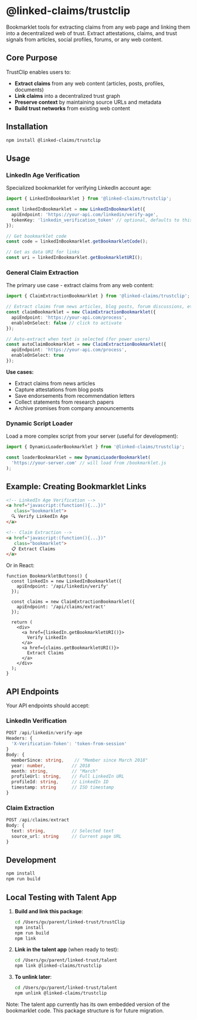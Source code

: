 # @linked-claims/trustclip

Bookmarklet tools for extracting claims from any web page and linking them into a decentralized web of trust. Extract attestations, claims, and trust signals from articles, social profiles, forums, or any web content.

## Core Purpose

TrustClip enables users to:
- **Extract claims** from any web content (articles, posts, profiles, documents)
- **Link claims** into a decentralized trust graph
- **Preserve context** by maintaining source URLs and metadata
- **Build trust networks** from existing web content

## Installation

```bash
npm install @linked-claims/trustclip
```

## Usage

### LinkedIn Age Verification

Specialized bookmarklet for verifying LinkedIn account age:

```typescript
import { LinkedInBookmarklet } from '@linked-claims/trustclip';

const linkedInBookmarklet = new LinkedInBookmarklet({
  apiEndpoint: 'https://your-api.com/linkedin/verify-age',
  tokenKey: 'linkedin_verification_token' // optional, defaults to this
});

// Get bookmarklet code
const code = linkedInBookmarklet.getBookmarkletCode();

// Get as data URI for links
const uri = linkedInBookmarklet.getBookmarkletURI();
```

### General Claim Extraction

The primary use case - extract claims from any web content:

```typescript
import { ClaimExtractionBookmarklet } from '@linked-claims/trustclip';

// Extract claims from news articles, blog posts, forum discussions, etc.
const claimBookmarklet = new ClaimExtractionBookmarklet({
  apiEndpoint: 'https://your-api.com/process',
  enableOnSelect: false // click to activate
});

// Auto-extract when text is selected (for power users)
const autoClaimBookmarklet = new ClaimExtractionBookmarklet({
  apiEndpoint: 'https://your-api.com/process',
  enableOnSelect: true
});
```

**Use cases:**
- Extract claims from news articles
- Capture attestations from blog posts
- Save endorsements from recommendation letters
- Collect statements from research papers
- Archive promises from company announcements

### Dynamic Script Loader

Load a more complex script from your server (useful for development):

```typescript
import { DynamicLoaderBookmarklet } from '@linked-claims/trustclip';

const loaderBookmarklet = new DynamicLoaderBookmarklet(
  'https://your-server.com' // will load from /bookmarklet.js
);
```

## Example: Creating Bookmarklet Links

```html
<!-- LinkedIn Age Verification -->
<a href="javascript:(function(){...})" 
   class="bookmarklet">
  🔍 Verify LinkedIn Age
</a>

<!-- Claim Extraction -->
<a href="javascript:(function(){...})" 
   class="bookmarklet">
  📋 Extract Claims
</a>
```

Or in React:

```tsx
function BookmarkletButtons() {
  const linkedIn = new LinkedInBookmarklet({ 
    apiEndpoint: '/api/linkedin/verify' 
  });
  
  const claims = new ClaimExtractionBookmarklet({ 
    apiEndpoint: '/api/claims/extract' 
  });
  
  return (
    <div>
      <a href={linkedIn.getBookmarkletURI()}>
        Verify LinkedIn
      </a>
      <a href={claims.getBookmarkletURI()}>
        Extract Claims
      </a>
    </div>
  );
}
```

## API Endpoints

Your API endpoints should accept:

### LinkedIn Verification
```typescript
POST /api/linkedin/verify-age
Headers: {
  'X-Verification-Token': 'token-from-session'
}
Body: {
  memberSince: string,    // "Member since March 2018"
  year: number,          // 2018
  month: string,         // "March"
  profileUrl: string,    // Full LinkedIn URL
  profileId: string,     // LinkedIn ID
  timestamp: string      // ISO timestamp
}
```

### Claim Extraction
```typescript
POST /api/claims/extract
Body: {
  text: string,          // Selected text
  source_url: string     // Current page URL
}
```

## Development

```bash
npm install
npm run build
```

## Local Testing with Talent App

1. **Build and link this package**:
   ```bash
   cd /Users/gv/parent/linked-trust/trustClip
   npm install
   npm run build
   npm link
   ```

2. **Link in the talent app** (when ready to test):
   ```bash
   cd /Users/gv/parent/linked-trust/talent
   npm link @linked-claims/trustclip
   ```

3. **To unlink later**:
   ```bash
   cd /Users/gv/parent/linked-trust/talent
   npm unlink @linked-claims/trustclip
   ```

Note: The talent app currently has its own embedded version of the bookmarklet code. This package structure is for future migration.
